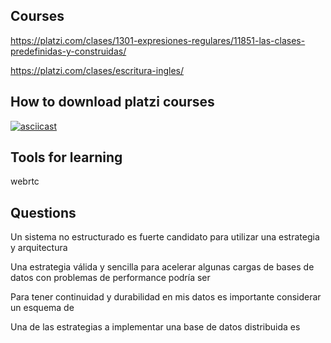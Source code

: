 ## Courses

https://platzi.com/clases/1301-expresiones-regulares/11851-las-clases-predefinidas-y-construidas/

https://platzi.com/clases/escritura-ingles/

## How to download platzi courses

[![asciicast](https://cdn-b-east.streamable.com/image/el3xb_first.jpg?token=f7VbJ1WUmUaIpBCXWNXEEQ&expires=1550444421)](https://cdn-b-east.streamable.com/video/mp4/el3xb.mp4?token=VIMgDATVRryNxVF05g4HIg&expires=1550444324)

## Tools for learning

webrtc

## Questions

Un sistema no estructurado es fuerte candidato para utilizar una estrategia y arquitectura

Una estrategia válida y sencilla para acelerar algunas cargas de bases de datos con problemas de performance podría ser

Para tener continuidad y durabilidad en mis datos es importante considerar un esquema de 

Una de las estrategias a implementar una base de datos distribuida es
